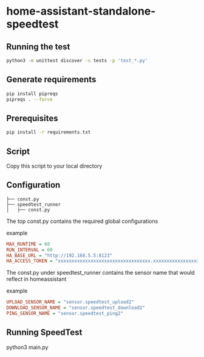 # home-assistant-standalone-speedtest

## Running the test

```bash
python3 -m unittest discover -s tests -p 'test_*.py'
```

## Generate requirements

```bash
pip install pipreqs
pipreqs . --force
```

## Prerequisites

```bash
pip install -r requirements.txt
```

## Script
Copy this script to your local directory

## Configuration

```
├── const.py
├── speedtest_runner
│   ├── const.py
```

The top const.py contains the required global configurations

example

```ini
MAX_RUNTIME = 60
RUN_INTERVAL = 60
HA_BASE_URL = "http://192.168.5.5:8123"
HA_ACCESS_TOKEN = "xxxxxxxxxxxxxxxxxxxxxxxxxxxxxxxxxx.xxxxxxxxxxxxxxxxxxxxxxxxxxxxxxxxxxxxxxxxxxxxxxxxxxxxxxxxxxxxxxxxxxxxxxxxxxxxxxxxxxxxxxxxxxxxxxxxxxxxxxxxxxxxxxxxxxxxxxxxxxxxxxxxxxxxxxxxxxxxxxxxxxxxx"
```

The const.py under speedtest_runner contains the sensor name that would reflect in homeassistant

example

```ini
UPLOAD_SENSOR_NAME = "sensor.speedtest_upload2"
DOWNLOAD_SENSOR_NAME = "sensor.speedtest_download2"
PING_SENSOR_NAME = "sensor.speedtest_ping2"
```

## Running SpeedTest
python3 main.py
